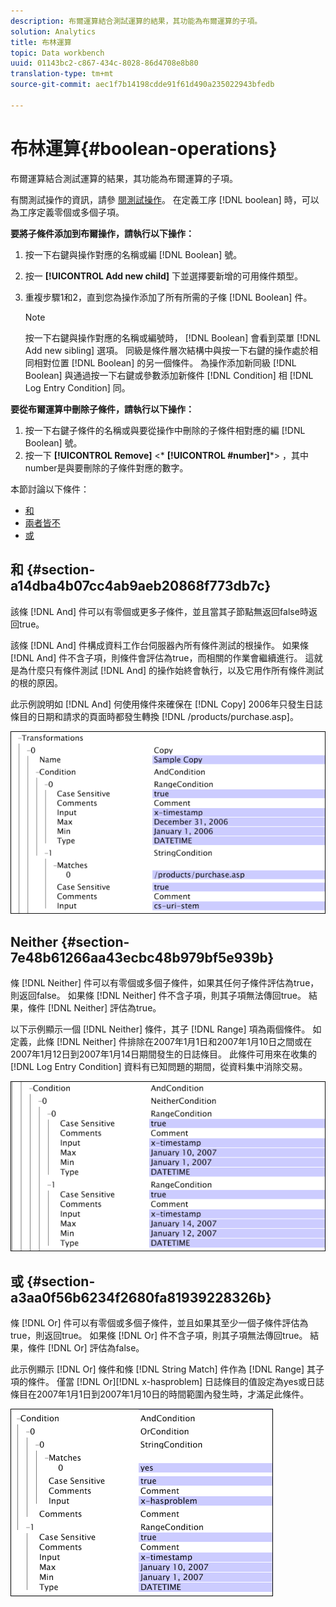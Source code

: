 ```yaml
---
description: 布爾運算結合測試運算的結果，其功能為布爾運算的子項。
solution: Analytics
title: 布林運算
topic: Data workbench
uuid: 01143bc2-c867-434c-8028-86d4708e8b80
translation-type: tm+mt
source-git-commit: aec1f7b14198cdde91f61d490a235022943bfedb

---
```



# 布林運算{#boolean-operations}

布爾運算結合測試運算的結果，其功能為布爾運算的子項。

有關測試操作的資訊，請參 [閱測試操作](../../../../home/c-dataset-const-proc/c-conditions/c-test-ops/c-test-ops.md#concept-c4bf6cb9e7a94cc7ac49ca9b0b1a2144)。 在定義工序 [!DNL boolean] 時，可以為工序定義零個或多個子項。

**要將子條件添加到布爾操作，請執行以下操作：**

1. 按一下右鍵與操作對應的名稱或編 [!DNL Boolean] 號。
1. 按一 **[!UICONTROL Add new child]** 下並選擇要新增的可用條件類型。
1. 重複步驟1和2，直到您為操作添加了所有所需的子條 [!DNL Boolean] 件。

   >[!NOTE]
   >
   >按一下右鍵與操作對應的名稱或編號時， [!DNL Boolean] 會看到菜單 [!DNL Add new sibling] 選項。 同級是條件層次結構中與按一下右鍵的操作處於相同相對位置 [!DNL Boolean] 的另一個條件。 為操作添加新同級 [!DNL Boolean] 與通過按一下右鍵或參數添加新條件 [!DNL Condition] 相 [!DNL Log Entry Condition] 同。

**要從布爾運算中刪除子條件，請執行以下操作：**

1. 按一下右鍵子條件的名稱或與要從操作中刪除的子條件相對應的編 [!DNL Boolean] 號。
1. 按一下 **[!UICONTROL Remove]** &lt;* **[!UICONTROL #number]***> ，其中number是與要刪除的子條件對應的數字。

本節討論以下條件：

* [和](../../../../home/c-dataset-const-proc/c-conditions/c-test-ops/c-boolean-ops.md#section-a14dba4b07cc4ab9aeb20868f773db7c)
* [兩者皆不](../../../../home/c-dataset-const-proc/c-conditions/c-test-ops/c-boolean-ops.md#section-7e48b61266aa43ecbc48b979bf5e939b)
* [或](../../../../home/c-dataset-const-proc/c-conditions/c-test-ops/c-boolean-ops.md#section-a3aa0f56b6234f2680fa81939228326b)

## 和 {#section-a14dba4b07cc4ab9aeb20868f773db7c}

該條 [!DNL And] 件可以有零個或更多子條件，並且當其子節點無返回false時返回true。

該條 [!DNL And] 件構成資料工作台伺服器內所有條件測試的根操作。 如果條 [!DNL And] 件不含子項，則條件會評估為true，而相關的作業會繼續進行。 這就是為什麼只有條件測試 [!DNL And] 的操作始終會執行，以及它用作所有條件測試的根的原因。

此示例說明如 [!DNL And] 何使用條件來確保在 [!DNL Copy] 2006年只發生日誌條目的日期和請求的頁面時都發生轉換 [!DNL /products/purchase.asp]。

![](assets/cfg_Condition_AndCondition.png)

## Neither {#section-7e48b61266aa43ecbc48b979bf5e939b}

條 [!DNL Neither] 件可以有零個或多個子條件，如果其任何子條件評估為true，則返回false。 如果條 [!DNL Neither] 件不含子項，則其子項無法傳回true。 結果，條件 [!DNL Neither] 評估為true。

以下示例顯示一個 [!DNL Neither] 條件，其子 [!DNL Range] 項為兩個條件。 如定義，此條 [!DNL Neither] 件排除在2007年1月1日和2007年1月10日之間或在2007年1月12日到2007年1月14日期間發生的日誌條目。 此條件可用來在收集的 [!DNL Log Entry Condition] 資料有已知問題的期間，從資料集中消除交易。

![](assets/cfg_Condition_NeitherCondition.png)

## 或 {#section-a3aa0f56b6234f2680fa81939228326b}

條 [!DNL Or] 件可以有零個或多個子條件，並且如果其至少一個子條件評估為true，則返回true。 如果條 [!DNL Or] 件不含子項，則其子項無法傳回true。 結果，條件 [!DNL Or] 評估為false。

此示例顯示 [!DNL Or] 條件和條 [!DNL String Match] 件作為 [!DNL Range] 其子項的條件。 僅當 [!DNL Or][!DNL x-hasproblem] 日誌條目的值設定為yes或日誌條目在2007年1月1日到2007年1月10日的時間範圍內發生時，才滿足此條件。

![](assets/cfg_Condition_OrCondition.png)

